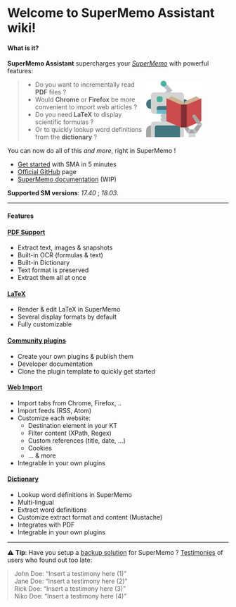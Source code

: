 <script>
const siema = new Siema({
	selector: '.siema',
	duration: 250,
	loop: true,
});

setInterval(() => siema.next(), 5000);
</script>

# Welcome to SuperMemo Assistant wiki!

#### What is it?

**SuperMemo Assistant** supercharges your [*SuperMemo*](https://super-memo.com/supermemo18.html) with powerful features:

<img src="content/images/icons/robot-128.png" align="right" style="margin-right:60px;" />

> - Do you want to incrementally read **PDF** files ?
> - Would **Chrome** or **Firefox** be more convenient to import web articles ?
> - Do you need **LaTeX** to display scientific formulas ?
> - Or to quickly lookup word definitions from the **dictionary** ?

You can now do all of this *and more*, right in SuperMemo !

- [Get started](installation) with SMA in 5 minutes
- [Official GitHub](https://github.com/SuperMemo/) page
- [SuperMemo documentation](https://www.supermemo.wiki) (WIP)

**Supported SM versions**: *17.40* ; *18.03*.

<hr />

#### Features

<div class="pure-g">
  <div class="pure-u-1-2 ph-4">
    <div class="card">
      <h4><a href="plugin-PDF">PDF Support</a></h4>
	  <ul>
	  <li>Extract text, images & snapshots</li>
	  <li>Built-in OCR (formulas & text)</li>
	  <li>Built-in Dictionary</li>
	  <li>Text format is preserved</li>
	  <li>Extract them all at once</p>
	  <ul>
    </div>
    <div class="card">
      <h4><a href="plugin-LaTeX">LaTeX</a></h4>
	  <ul>
	    <li>Render & edit LaTeX in SuperMemo</li>
	    <li>Several display formats by default</li>
	    <li>Fully customizable</li>
	  </ul>
    </div>
    <div class="card">
      <h4><a href="#">Community plugins</a></h4>
	  <ul>
	    <li>Create your own plugins & publish them</li>
	    <li>Developer documentation</li>
	    <li>Clone the plugin template to quickly get started</li>
	  </ul>
    </div>
  </div>
  <div class="pure-u-1-2 ph-4">
    <div class="card">
      <h4><a href="plugin-Import">Web Import</a></h4>
	  <ul>
	    <li>Import tabs from Chrome, Firefox, ..</li>
	    <li>Import feeds (RSS, Atom)</li>
	    <li>Customize each website:
		  <ul>
		    <li>Destination element in your KT</li>
		    <li>Filter content (XPath, Regex)</li>
		    <li>Custom references (title, date, ...)</li>
		    <li>Cookies</li>
		    <li>... & more</li>
		  </ul>
		</li>
		<li>Integrable in your own plugins</li>
	  </ul>
    </div>
    <div class="card">
      <h4><a href="plugin-Dictionary">Dictionary</a></h4>
	  <ul>
	    <li>Lookup word definitions in SuperMemo</li>
	    <li>Multi-lingual</li>
	    <li>Extract word definitions</li>
		<li>Customize extract format and content (Mustache)</li>
	    <li>Integrates with PDF</li>
		<li>Integrable in your own plugins</li>
	  </ul>
    </div>
  </div>
</div>

<hr/>

⚠️ **Tip**: Have you setup a [backup solution](backup-setup.md) for SuperMemo ? [Testimonies](backup-setup.md#testimonies) of users who found out too late:

<blockquote class="siema" style="margin: 0;">
<div>John Doe: “Insert a testimony here (1)”</div>
<div>Jane Doe: “Insert a testimony here (2)”</div>
<div>Rick Doe: “Insert a testimony here (3)”</div>
<div>Niko Doe: “Insert a testimony here (4)”</div>
</blockquote>

<!--** Insert a short description of SMA ("why should you care ?" "features"),**
- **Insert links to websites (github, supermemo.wiki, ...)**
- **Insert a table of content**
- **Contributing**
- **Community (coming soon)**
- **Contacting us**-->

